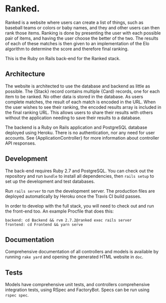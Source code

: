Ranked.
=======

Ranked is a website where users can create a list of things, such as baseball
teams or colors or baby names, and they and other users can then rank those
items. Ranking is done by presenting the user with each possible pair of items,
and having the user choose the better of the two. The results of each of these
matches is then given to an implementation of the Elo algorithm to determine the
score and therefore final ranking.

This is the Ruby on Rails back-end for the Ranked stack.

Architecture
------------

The website is architected to use the database and backend as little as
possible. The {Stack} record contains multiple {Card} records, one for each item
to be ranked. No other data is stored in the database. As users complete
matches, the result of each match is encoded in the URL. When the user wishes to
see their ranking, the encoded results array is included in the final ranking
URL. This allows users to share their results with others without the
application needing to save their results to a database.

The backend is a Ruby on Rails application and PostgreSQL database deployed
using Heroku. There is no authentication, nor any need for user accounts. See
{ApplicationController} for more information about controller API responses.

Development
-----------

The back-end requires Ruby 2.7 and PostgreSQL. You can check out the repository
and run `bundle` to install all dependencies, then `rails setup` to set up
the development and test databases.

Run `rails server` to run the development server. The production files are
deployed automatically by Heroku once the Travis CI build passes.

In order to develop with the full stack, you will need to check out and run the
front-end too. An example Procfile that does this:

```
backend: cd Backend && rvm 2.7.2@ranked exec rails server
frontend: cd Frontend && yarn serve
```

Documentation
-------------

Comprehensive documentation of all controllers and models is available by
running `rake yard` and opening the generated HTML website in `doc`.

Tests
-----

Models have comprehensive unit tests, and controllers comprehensive integration
tests, using RSpec and FactoryBot. Specs can be run using `rspec spec`.
